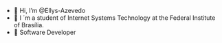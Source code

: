 - 👋 Hi, I’m @Ellys-Azevedo
- 💞️ I ´m a student of Internet Systems Technology at the Federal Institute of Brasília.
- 🌱 Software Developer


